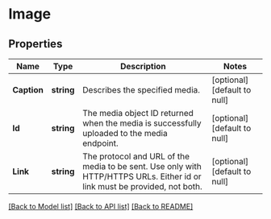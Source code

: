 # Image

## Properties
Name | Type | Description | Notes
------------ | ------------- | ------------- | -------------
**Caption** | **string** | Describes the specified media. | [optional] [default to null]
**Id** | **string** | The media object ID returned when the media is successfully uploaded to the media endpoint. | [optional] [default to null]
**Link** | **string** | The protocol and URL of the media to be sent. Use only with HTTP/HTTPS URLs. Either id or link must be provided, not both. | [optional] [default to null]

[[Back to Model list]](../README.md#documentation-for-models) [[Back to API list]](../README.md#documentation-for-api-endpoints) [[Back to README]](../README.md)

